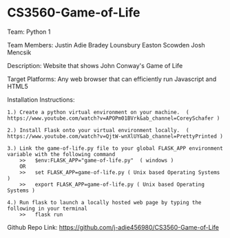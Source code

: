 # CS3560-Game-of-Life

Team:  Python 1

Team Members:  Justin Adie
               Bradey Lounsbury
	           Easton Scowden 
               Josh Mencsik

Description:   Website that shows John Conway's Game of Life

Target Platforms:  Any web browser that can efficiently run Javascript and HTML5

Installation Instructions:  
    
    1.) Create a python virtual environment on your machine.  ( https://www.youtube.com/watch?v=APOPm01BVrk&ab_channel=CoreySchafer )
   
    2.) Install Flask onto your virtual environment locally.  ( https://www.youtube.com/watch?v=QjtW-wnXlUY&ab_channel=PrettyPrinted )
   
    3.) Link the game-of-life.py file to your global FLASK_APP environment variable with the following command 
        >>   $env:FLASK_APP="game-of-life.py"  ( windows )
        OR
        >>   set FLASK_APP=game-of-life.py ( Unix based Operating Systems )
        >>   export FLASK_APP=game-of-life.py ( Unix based Operating Systems )
    
    4.) Run flask to launch a locally hosted web page by typing the following in your terminal
        >>   flask run 

Github Repo Link:  https://github.com/j-adie456980/CS3560-Game-of-Life